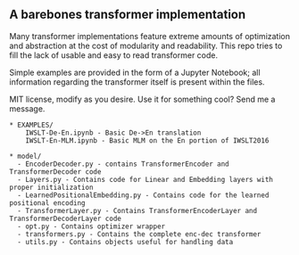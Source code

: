 ## A barebones transformer implementation

Many transformer implementations feature extreme amounts of optimization and abstraction at the cost of modularity and readability. This repo tries to fill the lack of usable and easy to read transformer code.

Simple examples are provided in the form of a Jupyter Notebook; all information regarding the transformer itself is present within the files.

MIT license, modify as you desire. Use it for something cool? Send me a message.

```
* EXAMPLES/
    IWSLT-De-En.ipynb - Basic De->En translation 
    IWSLT-En-MLM.ipynb - Basic MLM on the En portion of IWSLT2016
    
* model/
  - EncoderDecoder.py - contains TransformerEncoder and TransformerDecoder code
  - Layers.py - Contains code for Linear and Embedding layers with proper initialization
  - LearnedPositionalEmbedding.py - Contains code for the learned positional encoding
  - TransformerLayer.py - Contains TransformerEncoderLayer and TransformerDecoderLayer code
  - opt.py - Contains optimizer wrapper
  - transformers.py - Contains the complete enc-dec transformer
  - utils.py - Contains objects useful for handling data
```